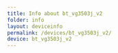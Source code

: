 ```yaml
---
title: Info about bt_vg3503j_v2
folder: info
layout: deviceinfo
permalink: /devices/bt_vg3503j_v2/
device: bt_vg3503j_v2
---
```

